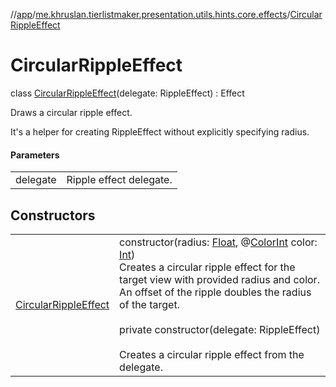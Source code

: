 //[app](../../../index.md)/[me.khruslan.tierlistmaker.presentation.utils.hints.core.effects](../index.md)/[CircularRippleEffect](index.md)

# CircularRippleEffect

class [CircularRippleEffect](index.md)(delegate: RippleEffect) : Effect

Draws a circular ripple effect.

It's a helper for creating RippleEffect without explicitly specifying radius.

#### Parameters

| | |
|---|---|
| delegate | Ripple effect delegate. |

## Constructors

| | |
|---|---|
| [CircularRippleEffect](-circular-ripple-effect.md) | constructor(radius: [Float](https://kotlinlang.org/api/latest/jvm/stdlib/kotlin/-float/index.html), @[ColorInt](https://developer.android.com/reference/kotlin/androidx/annotation/ColorInt.html) color: [Int](https://kotlinlang.org/api/latest/jvm/stdlib/kotlin/-int/index.html))<br>Creates a circular ripple effect for the target view with provided radius and color. An offset of the ripple doubles the radius of the target.<br><br>private constructor(delegate: RippleEffect)<br><br>Creates a circular ripple effect from the delegate. |
